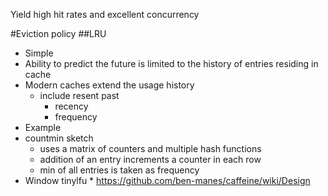 Yield high hit rates and excellent concurrency

#Eviction policy
##LRU
* Simple
* Ability to predict the future is limited to the history of entries residing in cache
* Modern caches extend the usage history
  * include resent past
    * recency
    * frequency
* Example
 * countmin sketch
    * uses a matrix of counters and multiple hash functions
    * addition of an entry increments a counter in each row
    * min of all entries is taken as frequency
  * Window tinylfu
    * 
 https://github.com/ben-manes/caffeine/wiki/Design

 

